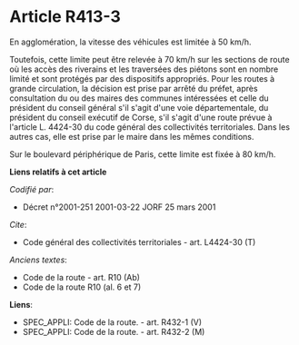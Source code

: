# Article R413-3

En agglomération, la vitesse des véhicules est limitée à 50 km/h.

Toutefois, cette limite peut être relevée à 70 km/h sur les sections de route où les accès des riverains et les traversées
des piétons sont en nombre limité et sont protégés par des dispositifs appropriés. Pour les routes à grande circulation, la
décision est prise par arrêté du préfet, après consultation du ou des maires des communes intéressées et celle du président
du conseil général s'il s'agit d'une voie départementale, du président du conseil exécutif de Corse, s'il s'agit d'une route
prévue à l'article L. 4424-30 du code général des collectivités territoriales. Dans les autres cas, elle est prise par le
maire dans les mêmes conditions.

Sur le boulevard périphérique de Paris, cette limite est fixée à 80 km/h.

**Liens relatifs à cet article**

_Codifié par_:

  - Décret n°2001-251 2001-03-22 JORF 25 mars 2001

_Cite_:

  - Code général des collectivités territoriales - art. L4424-30 (T)

_Anciens textes_:

  - Code de la route - art. R10 (Ab)
  - Code de la route R10 (al. 6 et 7)

**Liens**:

  - SPEC_APPLI: Code de la route. - art. R432-1 (V)
  - SPEC_APPLI: Code de la route. - art. R432-2 (M)
